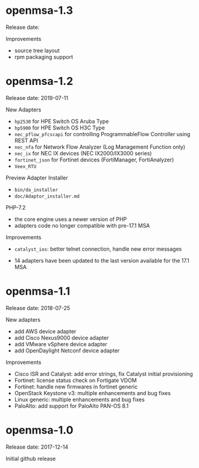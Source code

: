 openmsa-1.3
===========

Release date:


Improvements

- source tree layout
- rpm packaging support


openmsa-1.2
===========

Release date: 2019-07-11


New Adapters

- `hp2530` for HPE Switch OS Aruba Type
- `hp5900` for HPE Switch OS H3C Type
- `nec_pflow_pfcscapi` for controlling ProgrammableFlow Controller using REST API
- `nec_nfa` for Network Flow Analyzer (Log Management Function only)
- `nec_ix` for NEC IX devices (NEC IX2000/IX3000 series)
- `fortinet_json` for Fortinet devices (FortiManager, FortiAnalyzer)
- `Veex_RTU`


Preview Adapter Installer

- `bin/da_installer`
- `doc/Adaptor_installer.md`


PHP-7.2

- the core engine uses a newer version of PHP
- adapters code no longer compatible with pre-17.1 MSA


Improvements

- `catalyst_ios`: better telnet connection, handle new error messages

- 14 adapters have been updated to the last version
  available for the 17.1 MSA


openmsa-1.1
===========

Release date: 2018-07-25


New adapters

- add AWS device adapter
- add Cisco Nexus9000 device adapter
- add VMware vSphere device adapter
- add OpenDaylight Netconf device adapter

Improvements

- Cisco ISR and Catalyst: add error strings, fix Catalyst initial provisioning
- Fortinet: license status check on Fortigate VDOM
- Fortinet: handle new firmwares in fortinet generic
- OpenStack Keystone v3: multiple enhancements and bug fixes
- Linux generic: multiple enhancements and bug fixes
- PaloAlto: add support for PaloAlto PAN-OS 8.1


openmsa-1.0
===========

Release date: 2017-12-14

Initial github release
